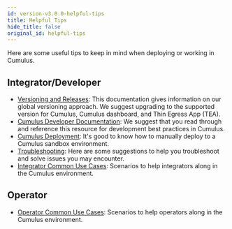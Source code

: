 ```yaml
---
id: version-v3.0.0-helpful-tips
title: Helpful Tips
hide_title: false
original_id: helpful-tips
---
```


Here are some useful tips to keep in mind when deploying or working in Cumulus.

## Integrator/Developer

* [Versioning and Releases](https://github.com/nasa/cumulus/blob/master/docs/development/release.md): This documentation gives information on our global versioning approach. We suggest upgrading to the supported version for Cumulus, Cumulus dashboard, and Thin Egress App (TEA).
* [Cumulus Developer Documentation](https://github.com/nasa/cumulus): We suggest that you read through and reference this resource for development best practices in Cumulus.
* [Cumulus Deployment](../deployment/deployment-readme): It's good to know how to manually deploy to a Cumulus sandbox environment.
* [Troubleshooting](../troubleshooting/troubleshooting-readme): Here are some suggestions to help you troubleshoot and solve issues you may encounter.
* [Integrator Common Use Cases](../integrator-guide/int-common-use-cases): Scenarios to help integrators along in the Cumulus environment.

## Operator

* [Operator Common Use Cases](../operator-docs/ops-common-use-cases): Scenarios to help operators along in the Cumulus environment.
